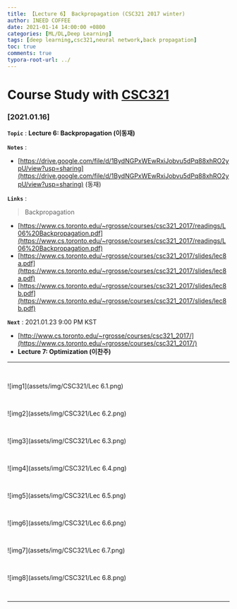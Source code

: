 ```yaml
---
title: 【Lecture 6】 Backpropagation (CSC321 2017 winter)
author: INEED COFFEE
date: 2021-01-14 14:00:00 +0800
categories: [ML/DL,Deep Learning]
tags: [deep learning,csc321,neural network,back propagation]
toc: true
comments: true
typora-root-url: ../
---
```

# Course Study with [CSC321](https://www.cs.toronto.edu/~rgrosse/courses/csc321_2017/) 



### [2021.01.16]

__`Topic`__  : __Lecture 6: Backpropagation (이동재)__ 

__`Notes`__  : 

- [https://drive.google.com/file/d/1BydNGPxWEwRxiJobvu5dPq88xhRO2ypU/view?usp=sharing](https://drive.google.com/file/d/1BydNGPxWEwRxiJobvu5dPq88xhRO2ypU/view?usp=sharing) (동재)

__`Links`__ : 

> Backpropagation

- [https://www.cs.toronto.edu/~rgrosse/courses/csc321_2017/readings/L06%20Backpropagation.pdf](https://www.cs.toronto.edu/~rgrosse/courses/csc321_2017/readings/L06%20Backpropagation.pdf) 
- [https://www.cs.toronto.edu/~rgrosse/courses/csc321_2017/slides/lec8a.pdf](https://www.cs.toronto.edu/~rgrosse/courses/csc321_2017/slides/lec8a.pdf) 
- [https://www.cs.toronto.edu/~rgrosse/courses/csc321_2017/slides/lec8b.pdf](https://www.cs.toronto.edu/~rgrosse/courses/csc321_2017/slides/lec8b.pdf) 

__`Next`__ : 2021.01.23 9:00 PM KST

- [http://www.cs.toronto.edu/~rgrosse/courses/csc321_2017/](https://www.cs.toronto.edu/~rgrosse/courses/csc321_2017/) 
- __Lecture 7: Optimization (이찬주)__ 

---

​	

![img1](assets/img/CSC321/Lec 6.1.png)

​	

![img2](assets/img/CSC321/Lec 6.2.png)

​	

![img3](assets/img/CSC321/Lec 6.3.png)

​	

![img4](assets/img/CSC321/Lec 6.4.png)

​	

![img5](assets/img/CSC321/Lec 6.5.png)

​	

![img6](assets/img/CSC321/Lec 6.6.png)

​	

![img7](assets/img/CSC321/Lec 6.7.png)

​	

![img8](assets/img/CSC321/Lec 6.8.png)

​	

***



​	


